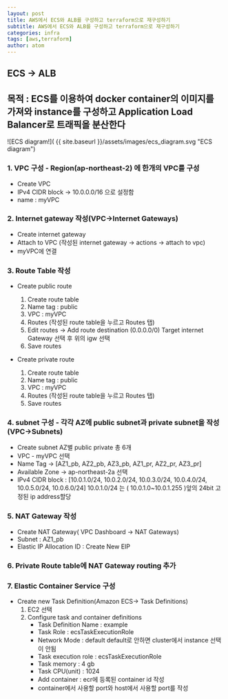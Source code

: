 ```yaml
---
layout: post
title: AWS에서 ECS와 ALB를 구성하고 terraform으로 재구성하기
subtitle: AWS에서 ECS와 ALB를 구성하고 terraform으로 재구성하기
categories: infra
tags: [aws,terraform]
author: atom
---
```


## ECS -> ALB

## 목적 : ECS를 이용하여 docker container의 이미지를 가져와 instance를 구성하고 Application Load Balancer로 트래픽을 분산한다

![ECS diagram!]( {{ site.baseurl }}/assets/images/ecs_diagram.svg "ECS diagram")

### 1.  VPC 구성 - Region(ap-northeast-2) 에 한개의 VPC를 구성

- Create VPC
- IPv4 CIDR block -> 10.0.0.0/16 으로 설정함
- name : myVPC

### 2.  Internet gateway 작성(VPC->Internet Gateways)

- Create internet gateway
- Attach to VPC (작성된 internet gateway -> actions -> attach to vpc)
- myVPC에 연결
  
### 3.  Route Table 작성

- Create public route
   1. Create route table
   2. Name tag : public
   3. VPC : myVPC
   4. Routes (작성된 route table을 누르고 Routes 탭)
   5. Edit routes -> Add route
   destination (0.0.0.0/0) Target  internet Gateway 선택 후 위의 igw 선택
   6. Save routes

- Create private route
    1. Create route table
    2. Name tag : public
    3. VPC : myVPC
    4. Routes (작성된 route table을 누르고 Routes 탭)
    5. Save routes

### 4. subnet 구성 - 각각 AZ에 public subnet과 private subnet을 작성(VPC->Subnets)

- Create subnet AZ별 public private 총 6개
- VPC - myVPC 선택
- Name Tag -> [AZ1_pb, AZ2_pb, AZ3_pb, AZ1_pr, AZ2_pr, AZ3_pr]
- Available Zone -> ap-northeast-2a 선택
- IPv4 CIDR block : [10.0.1.0/24, 10.0.2.0/24, 10.0.3.0/24, 10.0.4.0/24, 10.0.5.0/24, 10.0.6.0/24]
10.0.1.0/24 는 ( 10.0.1.0~10.0.1.255 )앞의 24bit 고정된 ip address할당

### 5.  NAT Gateway 작성

- Create NAT Gateway( VPC Dashboard -> NAT Gateways)
- Subnet : AZ1_pb
- Elastic IP Allocation ID : Create New EIP

### 6.  Private Route table에 NAT Gateway routing 추가

### 7.  Elastic Container Service 구성

- Create new Task Definition(Amazon ECS-> Task Definitions)
    1. EC2 선택
    2. Configure task and container definitions
       - Task Definition Name : example
       - Task Role : ecsTaskExecutionRole
       - Network Mode : default
       default로 안하면 cluster에서 instance 선택이 안됨
       - Task execution role : ecsTaskExecutionRole
       - Task memory : 4 gb
       - Task CPU(unit) : 1024
       - Add container : ecr에 등록된 container id 작성
       - container에서 사용할 port와 host에서 사용할 port를 작성
